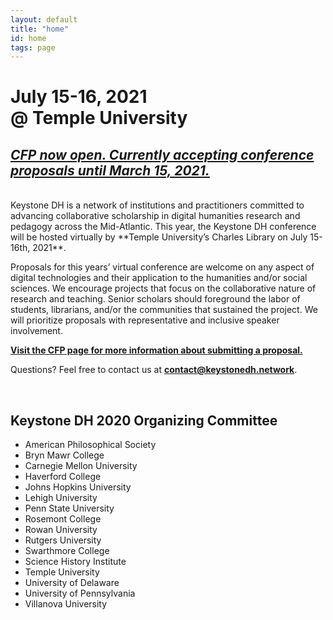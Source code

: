 ```yaml
---
layout: default
title: "home"
id: home
tags: page
---
```


# July 15-16, 2021<br/>@ Temple University

## [***CFP now open. Currently accepting conference proposals until March 15, 2021.***](/2021/cfp)

<br/>
Keystone DH is a network of institutions and practitioners committed to advancing collaborative scholarship in digital humanities research and pedagogy across the Mid-Atlantic. This year, the Keystone DH conference will be hosted virtually by **Temple University’s Charles Library on July 15-16th, 2021**.

Proposals for this years’ virtual conference are welcome on any aspect of digital technologies and their application to the humanities and/or social sciences. We encourage projects that focus on the collaborative nature of research and teaching. Senior scholars should foreground the labor of students, librarians, and/or the communities that sustained the project. We will prioritize proposals with representative and inclusive speaker involvement.

**[Visit the CFP page for more information about submitting a proposal.](/2021/cfp)**

Questions? Feel free to contact us at **contact@keystonedh.network**. 

<br/>

## Keystone DH 2020 Organizing Committee

- American Philosophical Society
- Bryn Mawr College
- Carnegie Mellon University
- Haverford College
- Johns Hopkins University
- Lehigh University
- Penn State University
- Rosemont College
- Rowan University
- Rutgers University
- Swarthmore College
- Science History Institute 
- Temple University
- University of Delaware
- University of Pennsylvania
- Villanova University

